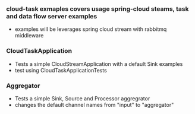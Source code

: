 ### cloud-task exmaples covers usage spring-cloud steams, task and data flow server examples
- examples will be leverages spring cloud stream with rabbitmq middleware

### CloudTaskApplication
- Tests a simple CloudStreamApplication with a default Sink examples
- test using CloudTaskApplicationTests

### Aggregator
- Tests a simple Sink, Source and Processor aggregrator
- changes the default channel names from "input" to "aggregator"

